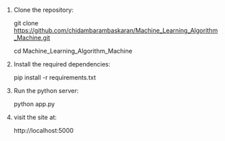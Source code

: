 1. Clone the repository:
 
   git clone https://github.com/chidambarambaskaran/Machine_Learning_Algorithm_Machine.git
   
   cd Machine_Learning_Algorithm_Machine

3. Install the required dependencies:

   pip install -r requirements.txt

4. Run the python server:

   python app.py

5. visit the site at:

   http://localhost:5000
